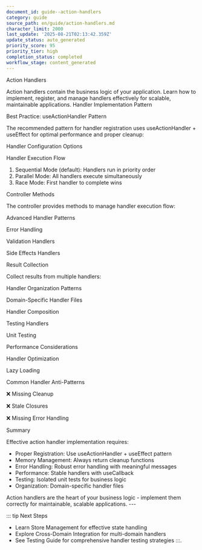 ```yaml
---
document_id: guide--action-handlers
category: guide
source_path: en/guide/action-handlers.md
character_limit: 2000
last_update: '2025-08-21T02:13:42.359Z'
update_status: auto_generated
priority_score: 95
priority_tier: high
completion_status: completed
workflow_stage: content_generated
---
```

Action Handlers

Action handlers contain the business logic of your application. Learn how to implement, register, and manage handlers effectively for scalable, maintainable applications. Handler Implementation Pattern

Best Practice: useActionHandler Pattern

The recommended pattern for handler registration uses useActionHandler + useEffect for optimal performance and proper cleanup:

Handler Configuration Options

Handler Execution Flow

1. Sequential Mode (default): Handlers run in priority order
2. Parallel Mode: All handlers execute simultaneously
3. Race Mode: First handler to complete wins

Controller Methods

The controller provides methods to manage handler execution flow:

Advanced Handler Patterns

Error Handling

Validation Handlers

Side Effects Handlers

Result Collection

Collect results from multiple handlers:

Handler Organization Patterns

Domain-Specific Handler Files

Handler Composition

Testing Handlers

Unit Testing

Performance Considerations

Handler Optimization

Lazy Loading

Common Handler Anti-Patterns

❌ Missing Cleanup

❌ Stale Closures

❌ Missing Error Handling

Summary

Effective action handler implementation requires:

- Proper Registration: Use useActionHandler + useEffect pattern
- Memory Management: Always return cleanup functions
- Error Handling: Robust error handling with meaningful messages
- Performance: Stable handlers with useCallback
- Testing: Isolated unit tests for business logic
- Organization: Domain-specific handler files

Action handlers are the heart of your business logic - implement them correctly for maintainable, scalable applications. ---

::: tip Next Steps
- Learn Store Management for effective state handling
- Explore Cross-Domain Integration for multi-domain handlers
- See Testing Guide for comprehensive handler testing strategies
:::.
